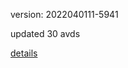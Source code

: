 version: 2022040111-5941

updated 30 avds

[details](https://github.com/0x74f917491bfa7ebfa379/ali_avd_db/blob/master/change_log/2022/04/01/11/5941.txt)